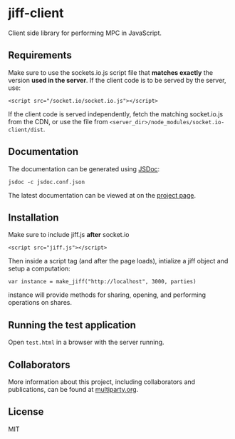 # jiff-client
Client side library for performing MPC in JavaScript.

## Requirements
Make sure to use the sockets.io.js script file that **matches exactly** the version **used in the server**. If the client code is to be served by the server, use:
```
<script src="/socket.io/socket.io.js"></script>
```
If the client code is served independently, fetch the matching socket.io.js from the CDN, or use the file from `<server_dir>/node_modules/socket.io-client/dist`.

## Documentation
The documentation can be generated using [JSDoc](http://usejsdoc.org/):
```
jsdoc -c jsdoc.conf.json
```
The latest documentation can be viewed at on the [project page](https://multiparty.github.io/jiff-client/).

## Installation
Make sure to include jiff.js **after** socket.io
```
<script src="jiff.js"></script>
```
Then inside a script tag (and after the page loads), intialize a jiff object and setup a computation:
```
var instance = make_jiff("http://localhost", 3000, parties)
```
instance will provide methods for sharing, opening, and performing operations on shares.

## Running the test application
Open `test.html` in a browser with the server running.

## Collaborators
More information about this project, including collaborators and publications, can be found at [multiparty.org](https://multiparty.org/).

## License
MIT
